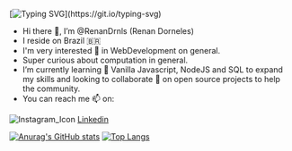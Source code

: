 [![Typing SVG](https://readme-typing-svg.herokuapp.com/?lines=Hello+World!)](https://git.io/typing-svg)

- Hi there 👋, I’m @RenanDrnls (Renan Dorneles)
- I reside on Brazil 🇧🇷
- I'm very interested 👀 in WebDevelopment on general.
- Super curious about computation in general.
- I’m currently learning 🌱 Vanilla Javascript, NodeJS and SQL to expand my skills and 
looking to collaborate 💞️ on open source projects to help the community.
- You can reach me 📫 on:

![Instagram_Icon](https://raw.githubusercontent.com/RenanDrnls/RenanDrnls/main/assets/icons_readme/2142569_circle_colored_gradient_instagram_media_icon%20(2).png;https://www.instagram.com/renan_dorneles.jpg/)
[Linkedin](https://www.linkedin.com/in/renan-dorneles-schuquel-76810a179/)

[![Anurag's GitHub stats](https://github-readme-stats.vercel.app/api?username=RenanDrnls&show_icons=true&theme=tokyonight)](https://github.com/anuraghazra/github-readme-stats) [![Top Langs](https://github-readme-stats.vercel.app/api/top-langs/?username=RenanDrnls&exclude_repo=to-do-list,own-site-demo&theme=tokyonight)](https://github.com/anuraghazra/github-readme-stats)
